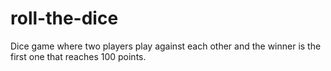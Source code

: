 # roll-the-dice
Dice game where two players play against each other and the winner is the first one that reaches 100 points.

